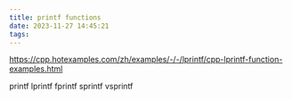 ```yaml
---
title: printf functions
date: 2023-11-27 14:45:21
tags:
---
```


https://cpp.hotexamples.com/zh/examples/-/-/lprintf/cpp-lprintf-function-examples.html

printf
lprintf
fprintf
sprintf
vsprintf
